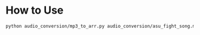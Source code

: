 # How to Use

```bash
python audio_conversion/mp3_to_arr.py audio_conversion/asu_fight_song.mp3 arduino_code/song.h --name asu_fight_song
```
